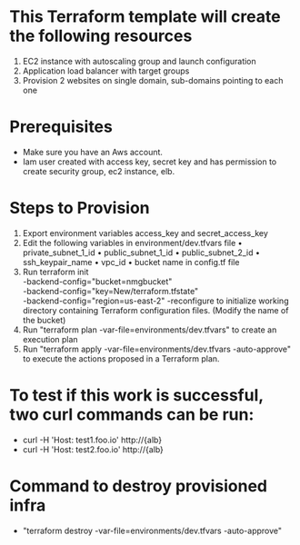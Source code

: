 # This Terraform template will create the following resources

1. EC2 instance with autoscaling group and launch configuration
2. Application load balancer with target groups
3. Provision 2 websites on single domain, sub-domains pointing to each one

# Prerequisites

- Make sure you have an Aws account.
- Iam user created with access key, secret key and has permission to create security group, ec2 instance, elb.

# Steps to Provision

1. Export environment variables access_key and secret_access_key
2. Edit the following variables in environment/dev.tfvars file
• private_subnet_1_id
• public_subnet_1_id
• public_subnet_2_id
• ssh_keypair_name
• vpc_id
• bucket name in config.tf file
3. Run terraform init \
-backend-config="bucket=nmgbucket" \
-backend-config="key=New/terraform.tfstate" \
-backend-config="region=us-east-2" -reconfigure to initialize working directory containing Terraform configuration files. (Modify the name of the bucket)
4. Run "terraform plan -var-file=environments/dev.tfvars" to create an execution plan
5. Run "terraform apply -var-file=environments/dev.tfvars -auto-approve" to execute the actions proposed in a Terraform plan.

# To test if this work is successful, two curl commands can be run:

- curl -H 'Host: test1.foo.io' http://{alb}
- curl -H 'Host: test2.foo.io' http://{alb}

# Command to destroy provisioned infra
- "terraform destroy -var-file=environments/dev.tfvars -auto-approve"